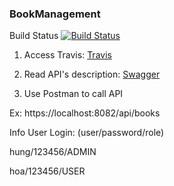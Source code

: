### BookManagement

Build Status [![Build Status](https://travis-ci.org/hungqtc/BookManagement.svg?branch=update_project)](https://travis-ci.org/hungqtc/BookManagement)

1. Access Travis: [Travis](https://travis-ci.org/hungqtc/BookManagement/builds/629269677)

1. Read API's description: [Swagger](https://localhost:8082/swagger-ui.html)

1. Use Postman to call API

Ex: https://localhost:8082/api/books

Info User Login: (user/password/role)

hung/123456/ADMIN

hoa/123456/USER

